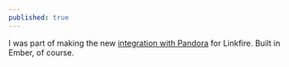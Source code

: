 ```yaml
---
published: true
---
```

I was part of making the new [integration with Pandora](https://www.billboard.com/articles/business/8247555/pandora-linkfire-partnership) for Linkfire. Built in Ember, of course.
